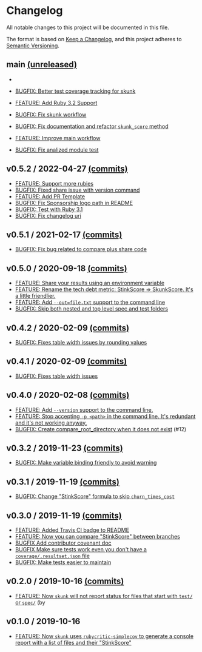 # Changelog

All notable changes to this project will be documented in this file.

The format is based on [Keep a Changelog](https://keepachangelog.com/en/1.0.0/),
and this project adheres to [Semantic Versioning](https://semver.org/spec/v2.0.0.html).

## main [(unreleased)](https://github.com/fastruby/skunk/compare/v0.5.2...HEAD)

* <INSERT YOUR FEATURE OR BUGFIX HERE>

* [BUGFIX: Better test coverage tracking for skunk](https://github.com/fastruby/skunk/pull/108)
* [FEATURE: Add Ruby 3.2 Support](https://github.com/fastruby/skunk/pull/106)
* [BUGFIX: Fix skunk workflow](https://github.com/fastruby/skunk/pull/104)
* [BUGFIX: Fix documentation and refactor `skunk_score` method](https://github.com/fastruby/skunk/pull/102)
* [FEATURE: Improve main workflow](https://github.com/fastruby/skunk/pull/99)
* [BUGFIX: Fix analized module test](https://github.com/fastruby/skunk/pull/98)

## v0.5.2 / 2022-04-27 [(commits)](https://github.com/fastruby/skunk/compare/v0.5.1...v0.5.2)

* [FEATURE: Support more rubies](https://github.com/fastruby/skunk/pull/92)
* [BUGFIX: Fixed share issue with version command](https://github.com/fastruby/skunk/pull/83)
* [FEATURE: Add PR Template](https://github.com/fastruby/skunk/pull/72)
* [BUGFIX: Fix Sponsorship logo path in README](https://github.com/fastruby/skunk/pull/73)
* [BUGFIX: Test with Ruby 3.1](https://github.com/fastruby/skunk/pull/85)
* [BUGFIX: Fix changelog uri](https://github.com/fastruby/skunk/pull/90)

## v0.5.1 / 2021-02-17 [(commits)](https://github.com/fastruby/skunk/compare/v0.5.0...v0.5.1)

* [BUGFIX: Fix bug related to compare plus share code](https://github.com/fastruby/skunk/pull/69)

## v0.5.0 / 2020-09-18 [(commits)](https://github.com/fastruby/skunk/compare/v0.4.2...v0.5.0)

* [FEATURE: Share your results using an environment variable](https://github.com/fastruby/skunk/pull/56)
* [FEATURE: Rename the tech debt metric: StinkScore => SkunkScore. It's a little friendlier.](https://github.com/fastruby/skunk/pull/36)
* [FEATURE: Add `--out=file.txt` support to the command line](https://github.com/fastruby/skunk/pull/47)
* [BUGFIX: Skip both nested and top level spec and test folders](https://github.com/fastruby/skunk/pull/65)

## v0.4.2 / 2020-02-09 [(commits)](https://github.com/fastruby/skunk/compare/v0.4.1...v0.4.2)

* [BUGFIX: Fixes table width issues by rounding values](https://github.com/fastruby/skunk/commit/80e2e4743bcb79619f9bb5aed9808bac1ca78231)

## v0.4.1 / 2020-02-09 [(commits)](https://github.com/fastruby/skunk/compare/v0.4.0...v0.4.1)

* [BUGFIX: Fixes table width issues](https://github.com/fastruby/skunk/commit/372bc506f408e3647ce48b7bc149234c9da71168)

## v0.4.0 / 2020-02-08 [(commits)](https://github.com/fastruby/skunk/compare/v0.3.2...v0.4.0)

* [FEATURE: Add `--version` support to the command line.](https://github.com/fastruby/skunk/pull/18)
* [FEATURE: Stop accepting `-p <path>` in the command line. It's redundant and it's not working anyway.](https://github.com/fastruby/skunk/commit/40976c65a1176b47d3b67f75cd7b4ec92d7c4c88)
* [BUGFIX: Create compare_root_directory when it does not exist](https://github.com/fastruby/skunk/pull/23) (#12)

## v0.3.2 / 2019-11-23 [(commits)](https://github.com/fastruby/skunk/compare/v0.3.1...v0.3.2)

* [BUGFIX: Make variable binding friendly to avoid warning](https://github.com/fastruby/skunk/pull/20)

## v0.3.1 / 2019-11-19 [(commits)](https://github.com/fastruby/skunk/compare/v0.3.0...v0.3.1)

* [BUGFIX: Change "StinkScore" formula to skip `churn_times_cost`](https://github.com/fastruby/skunk/pull/14)

## v0.3.0 / 2019-11-19 [(commits)](https://github.com/fastruby/skunk/compare/v0.2.0...v0.3.0)

* [FEATURE: Added Travis CI badge to README](https://github.com/fastruby/skunk/pull/3)
* [FEATURE: Now you can compare "StinkScore" between branches](https://github.com/fastruby/skunk/pull/11)
* [BUGFIX Add contributor covenant doc](https://github.com/fastruby/skunk/commit/c765a6406f0d53043e8d1c51309d6372196e9f94)
* [BUGFIX Make sure tests work even you don't have a `coverage/.resultset.json` file](https://github.com/fastruby/skunk/pull/7)
* [BUGFIX: Make tests easier to maintain](https://github.com/fastruby/skunk/pull/10)

## v0.2.0 / 2019-10-16 [(commits)](https://github.com/fastruby/skunk/compare/v0.1.0...v0.2.0)

* [FEATURE: Now `skunk` will not report status for files that start with `test/` or `spec/`](https://github.com/fastruby/skunk/commit/6f1a3c60967abb114576e71084d80e12b0f0235f) (by

## v0.1.0 / 2019-10-16

* [FEATURE: Now `skunk` uses `rubycritic-simplecov` to generate a console report with a list of files and their "StinkScore"](https://github.com/fastruby/skunk/commit/2ccc5b885b5e12135d963e779566d27d6eefa140)
